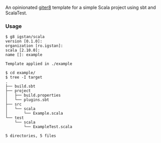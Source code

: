 An opinionated [giter8][0] template for a simple Scala project using sbt and ScalaTest.

### Usage

```
$ g8 igstan/scala
version [0.1.0]:
organization [ro.igstan]:
scala [2.10.0]:
name []: example

Template applied in ./example

$ cd example/
$ tree -I target
.
├── build.sbt
├── project
│   ├── build.properties
│   └── plugins.sbt
├── src
│   └── scala
│       └── Example.scala
└── test
    └── scala
        └── ExampleTest.scala

5 directories, 5 files
```


[0]: https://github.com/n8han/giter8
